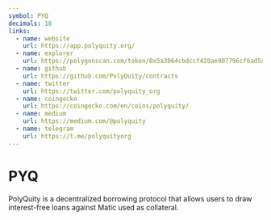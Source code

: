 ```yaml
---
symbol: PYQ
decimals: 18
links:
  - name: website
    url: https://app.polyquity.org/
  - name: explorer
    url: https://polygonscan.com/token/0x5a3064cbdccf428ae907796cf6ad5a664cd7f3d8
  - name: github
    url: https://github.com/PolyQuity/contracts
  - name: twitter
    url: https://twitter.com/polyquity_org
  - name: coingecko
    url: https://coingecko.com/en/coins/polyquity/
  - name: medium
    url: https://medium.com/@polyquity
  - name: telegram
    url: https://t.me/polyquityorg
---
```


# PYQ

PolyQuity is a decentralized borrowing protocol that allows users to draw interest-free loans against Matic used as collateral.
